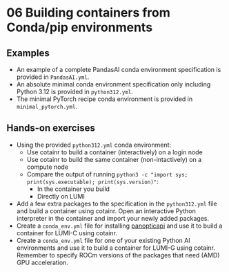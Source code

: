 # 06 Building containers from Conda/pip environments

## Examples

* An example of a complete PandasAI conda environment specification is provided in `PandasAI.yml`.
* An absolute minimal conda environment specification only including Python 3.12 is provided in `python312.yml`.
* The minimal PyTorch recipe conda environment is provided in `minimal_pytorch.yml`.

## Hands-on exercises

* Using the provided `python312.yml` conda environment:
  * Use cotainr to build a container (interactively) on a login node
  * Use cotainr to build the same container (non-intactively) on a compute node
  * Compare the output of running `python3 -c "import sys; print(sys.executable); print(sys.version)"`:
    * In the container you build
    * Directly on LUMI
* Add a few extra packages to the specification in the `python312.yml` file and build a container using cotainr. Open an interactive Python interpreter in the container and import your newly added packages.
* Create a `conda_env.yml` file for installing [panopticapi](https://github.com/cocodataset/panopticapi) and use it to build a container for LUMI-C using cotainr.
* Create a `conda_env.yml` file for one of your existing Python AI environments and use it to build a container for LUMI-G using cotainr. Remember to specify ROCm versions of the packages that need (AMD) GPU acceleration.
